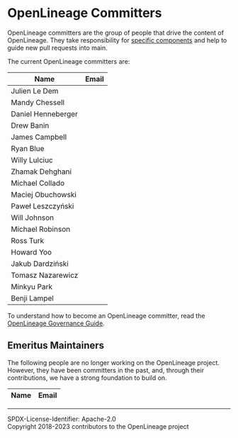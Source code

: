 # OpenLineage Committers

OpenLineage committers are the group of people that drive the content of OpenLineage.
They take responsibility for [specific components](CODEOWNERS) and help to guide
new pull requests into main.

The current OpenLineage committers are:


| Name               | Email |
| ------------------ | -----------------|
| Julien Le Dem      | |
| Mandy Chessell     | |
| Daniel Henneberger | |
| Drew Banin         | |
| James Campbell     | |
| Ryan Blue          | |
| Willy Lulciuc      | |
| Zhamak Dehghani    | |
| Michael Collado    | |
| Maciej Obuchowski  | |
| Paweł Leszczyński  | |
| Will Johnson       | |
| Michael Robinson   | |
| Ross Turk          | |
| Howard Yoo         | |
| Jakub Dardziński   | |
| Tomasz Nazarewicz  | |
| Minkyu Park        | |
| Benji Lampel        | |

To understand how to become an OpenLineage committer,
read the [OpenLineage Governance Guide](GOVERNANCE.md).


## Emeritus Maintainers

The following people are no longer working on the OpenLineage project.
However, they have been committers in the past, and, through their
contributions, we have a strong foundation to build on.


| Name           | Email |
| -------------- | -----------------

----
SPDX-License-Identifier: Apache-2.0\
Copyright 2018-2023 contributors to the OpenLineage project


